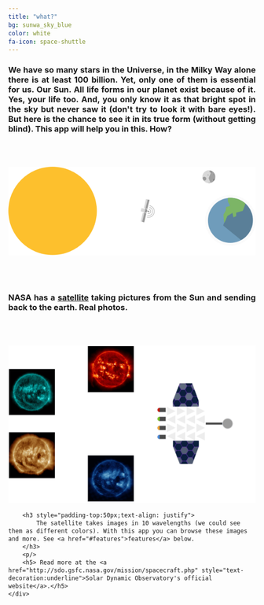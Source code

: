 ```yaml
---
title: "what?"
bg: sunwa_sky_blue
color: white
fa-icon: space-shuttle
---
```


<div>	
	<div class="center">
		<h3 style="padding-bottom:50px;text-align: justify">
			We have so many stars in the Universe, in the Milky Way alone there is at least 100 billion. Yet, only one of them is essential for us. Our Sun. All life forms in our planet exist because of it. Yes, your life too. And, you only know it as that bright spot in the sky but never saw it (don't try to look it with bare eyes!). But here is the chance to see it in its true form (without getting blind). This app will help you in this. How?
		</h3>
		<img src="img/sun_satellite_earth.png">
		<h3 style="padding-top:50px;text-align: justify">
			NASA has a <a href="http://sdo.gsfc.nasa.gov/mission/spacecraft.php">satellite</a> taking pictures from the Sun and sending back to the earth. Real photos. 
		</h3>
		<div style="padding-top:50px" class="center">
			<img src="img/satellite_and_images_b.png">
		</div >

		<h3 style="padding-top:50px;text-align: justify">
			The satellite takes images in 10 wavelengths (we could see them as different colors). With this app you can browse these images and more. See <a href="#features">features</a> below.
		</h3>
		<p/>
		<h5> Read more at the <a href="http://sdo.gsfc.nasa.gov/mission/spacecraft.php" style="text-decoration:underline">Solar Dynamic Observatory's official website</a>.</h5>
	</div>
</div>
